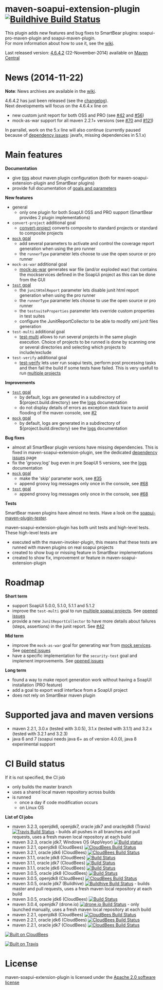 <!--
~ Copyright 2012-2014 Thomas Bouffard (redfish4ktc)
~
~ Licensed under the Apache License, Version 2.0 (the "License");
~ you may not use this file except in compliance with the License.
~ You may obtain a copy of the License at
~
~   http://www.apache.org/licenses/LICENSE-2.0
~
~ Unless required by applicable law or agreed to in writing,
~ software distributed under the License is distributed on an
~ "AS IS" BASIS, WITHOUT WARRANTIES OR CONDITIONS OF ANY
~ KIND, either express or implied.  See the License for the
~ specific language governing permissions and limitations
~ under the License.
-->

maven-soapui-extension-plugin [![Buildhive Build Status](https://buildhive.cloudbees.com/job/redfish4ktc/job/maven-soapui-extension-plugin/badge/icon)](https://buildhive.cloudbees.com/job/redfish4ktc/job/maven-soapui-extension-plugin/)
============

This plugin adds new features and bug fixes to SmartBear plugins: soapui-pro-maven-plugin and soapui-maven-plugin.  
For more information about how to use it, see the [wiki](https://github.com/redfish4ktc/maven-soapui-extension-plugin/wiki).

Last released version: [4.6.4.2](https://github.com/redfish4ktc/maven-soapui-extension-plugin/wiki#changelog) (22-November-2014) available on [Maven Central](http://search.maven.org/#search|gav|1|g%3A%22com.github.redfish4ktc.soapui%22%20AND%20a%3A%22maven-soapui-extension-plugin%22)



News (2014-11-22)
============

**Note**: News archives are available in the [wiki](https://github.com/redfish4ktc/maven-soapui-extension-plugin/wiki#news-archives).

4.6.4.2 has just been released (see the [changelog](https://github.com/redfish4ktc/maven-soapui-extension-plugin/wiki#4642-22-november-2014)).  
Next developments will focus on the 4.6.4.x line on

* new custom junit report for both OSS and PRO (see [#42](https://github.com/redfish4ktc/maven-soapui-extension-plugin/issues/42) and [#56](https://github.com/redfish4ktc/maven-soapui-extension-plugin/issues/56))
* mock-as-war support for all maven 2.2.1+ versions (see [#70](https://github.com/redfish4ktc/maven-soapui-extension-plugin/issues/70) and [#121](https://github.com/redfish4ktc/maven-soapui-extension-plugin/issues/121)) 

In parrallel, work on the 5.x line will also continue (currently paused because of [dependency issues](https://github.com/redfish4ktc/maven-soapui-extension-plugin/wiki/DependencyIssues): javafx, missing dependencies in 5.1.x)




Main features
============

**Documentation**

  * give [tips](https://github.com/redfish4ktc/maven-soapui-extension-plugin/wiki/Tips) about maven plugin configuration (both for maven-soapui-extension-plugin and SmartBear plugins)
  * provide full documentation of [goals and parameters](https://github.com/redfish4ktc/maven-soapui-extension-plugin/wiki/Goals)


**New features**

  * general
    * only one plugin for both SoapUI OSS and PRO support (SmartBear provides 2 plugin implementations)
  * `convert-project` additional goal
    * [convert-project](https://github.com/redfish4ktc/maven-soapui-extension-plugin/wiki/Goals#convert-project) converts composite to standard projects or standard to composite projects
  * [`mock` goal](https://github.com/redfish4ktc/maven-soapui-extension-plugin/wiki/Goals#mock-additional-parameters)
    * add several parameters to activate and control the coverage report generation when using the pro runner
    * the `runnerType` parameter lets choose to use the open source or pro runner
  * `mock-as-war` additional goal
    * [mock-as-war](https://github.com/redfish4ktc/maven-soapui-extension-plugin/wiki/MockAsWarGoal) generates war file (and/or exploded war) that contains the mockservices defined in the SoapUi project as this can be done from the GUI
  * [`test` goal](https://github.com/redfish4ktc/maven-soapui-extension-plugin/wiki/Goals#test-additional-parameters)
    * the `junitHtmlReport` parameter lets disable junit html report generation when using the pro runner
    * the `runnerType` parameter lets choose to use the open source or pro runner 
    * the `testsuiteProperties` parameter lets override custom properties in test suites
    * configure the JunitReportCollector to be able to modify xml junit files generation
  * `test-multi` additional goal
    * [test-multi](https://github.com/redfish4ktc/maven-soapui-extension-plugin/wiki/TestGoalMultipleProjects) allows to run several projects in the same plugin execution. Choice of projects to be runned is done by scanning one or several directories and selecting which projects to include/exclude 
  * `test-verify` additional goal
    * [test-verify](https://github.com/redfish4ktc/maven-soapui-extension-plugin/wiki/Goals#test-verify) lets user run soapui tests, perform post processing tasks and then fail the build if some tests have failed. This is very usefull to run [multiple projects](https://github.com/redfish4ktc/maven-soapui-extension-plugin/wiki/TestGoalMultipleProjects)


**Improvements**

  * [`test` goal](https://github.com/redfish4ktc/maven-soapui-extension-plugin/wiki/Goals#test)
    * by default, logs are generated in a subdirectory of ${project.build.directory} see the [logs](https://github.com/redfish4ktc/maven-soapui-extension-plugin/wiki/Tips#log-configuration) documentation
    * do not display details of errors as exception stack trace to avoid flooding of the maven console, see [#2](https://github.com/redfish4ktc/maven-soapui-extension-plugin/issues/2)
  * [`mock` goal](https://github.com/redfish4ktc/maven-soapui-extension-plugin/wiki/Goals#mock)
    * by default, logs are generated in a subdirectory of ${project.build.directory} see the [logs](https://github.com/redfish4ktc/maven-soapui-extension-plugin/wiki/Tips#log-configuration) documentation


**Bug fixes**

  * almost all SmartBear plugin versions have missing dependencies. This is fixed in maven-soapui-extension-plugin, see the dedicated [dependency issues](https://github.com/redfish4ktc/maven-soapui-extension-plugin/wiki/DependencyIssues) page
  * fix the 'groovy.log' bug even in pre SoapUI 5 versions, see the [logs](https://github.com/redfish4ktc/maven-soapui-extension-plugin/wiki/Tips#log-configuration) documentation
  * [`mock` goal](https://github.com/redfish4ktc/maven-soapui-extension-plugin/wiki/Goals#mock)
    * make the 'skip' parameter work, see [#35](https://github.com/redfish4ktc/maven-soapui-extension-plugin/issues/35)
    * append groovy log messages only once in the console, see [#68](https://github.com/redfish4ktc/maven-soapui-extension-plugin/issues/68)
  * [`test` goal](https://github.com/redfish4ktc/maven-soapui-extension-plugin/wiki/Goals#test)
    * append groovy log messages only once in the console, see [#68](https://github.com/redfish4ktc/maven-soapui-extension-plugin/issues/68) 

**Tests**

SmartBear maven plugins have almost no tests. Have a look on the [soapui-maven-plugin-tester](https://github.com/SmartBear/soapui/tree/master/soapui-maven-plugin-tester).

maven-soapui-extension-plugin has both unit tests and high-level tests. These high-level tests are

  * executed with the maven-invoker-plugin, this means that these tests are runned with maven plugins on real soapui projects
  * created to show bug or missing feature in SmartBear implementations
  * created to show fix, improvement or feature in maven-soapui-extension-plugin



Roadmap
============

**Short term**

* support SoapUI 5.0.0, 5.1.0, 5.1.1 and 5.1.2
* improve the ```test-multi``` goal to run [multiple soapui projects](https://github.com/redfish4ktc/maven-soapui-extension-plugin/wiki/TestGoalMultipleProjects). See [opened issues](https://github.com/redfish4ktc/maven-soapui-extension-plugin/issues?labels=goal%3A%3Atest-multi&page=1&state=open)
* provide a new `JunitReportCollector` to have more details about failures (steps, assertions) in the junit report. See [#42](https://github.com/redfish4ktc/maven-soapui-extension-plugin/issues/42)


**Mid term**

* improve the ```mock-as-war``` goal for generating war from [mock services](https://github.com/redfish4ktc/maven-soapui-extension-plugin/wiki/MockAsWarGoal). See [opened issues](https://github.com/redfish4ktc/maven-soapui-extension-plugin/issues?labels=goal%3A%3Amock-as-war&milestone=&page=1&state=open)
* have a specific implementation for the ```security-test``` goal and implement improvements. See [opened issues](https://github.com/redfish4ktc/maven-soapui-extension-plugin/issues?labels=goal%3A%3Asecurity-test&milestone=&page=1&state=open)

**Long term**

* found a way to make report generation work without having a SoapUI installation (PRO feature)
* add a goal to export wsdl interface from a SoapUI project
* does not rely on SmartBear maven plugin



Supported java and maven versions
============
  * maven 2.2.1, 3.0.x (tested with 3.0.5), 3.1.x (tested with 3.1.1) and 3.2.x (tested with 3.2.1 and 3.2.3)
  * java 6 and 7 (soapui needs java 6+ as of version 4.0.0), java 8 experimental support


  
CI Build status
============

If it is not specified, the CI job

* only builds the master branch
* uses a shared local maven repository across builds
* is runned
  * once a day if code modification occurs
  * on Linux OS 


**List of CI jobs**

* maven 3.2.3, openjdk6, openjdk7, oracle jdk7 and oraclejdk8 (Travis) [![Travis Build Status](https://secure.travis-ci.org/redfish4ktc/maven-soapui-extension-plugin.png?branch=master)](https://travis-ci.org/redfish4ktc/maven-soapui-extension-plugin) - builds all pushes in all branches and pull requests, uses a fresh maven local repository at each build
* maven 3.2.3, oracle jdk7, Windows OS (AppVeyor) [![Build status](https://ci.appveyor.com/api/projects/status/l2xyyxcy5ixt7fn9?svg=true)](https://ci.appveyor.com/project/redfish4ktc/maven-soapui-extension-plugin)
* maven 3.2.1, openjdk8 (CloudBees) [![CloudBees Build Status](https://redfish4ktc-oss.ci.cloudbees.com/job/maven-soapui-extension-plugin_maven-3.2.1_openjdk8/badge/icon)](https://redfish4ktc-oss.ci.cloudbees.com/job/maven-soapui-extension-plugin_maven-3.2.1_openjdk8/)
* maven 3.2.1, oracle jdk6 (CloudBees) [![CloudBees Build Status](https://redfish4ktc-oss.ci.cloudbees.com/job/maven-soapui-extension-plugin_maven-3.2.1_oracle_jdk6/badge/icon)](https://redfish4ktc-oss.ci.cloudbees.com/job/maven-soapui-extension-plugin_maven-3.2.1_oracle_jdk6/)
* maven 3.1.1, oracle jdk8 (CloudBees) [![Build Status](https://redfish4ktc-oss.ci.cloudbees.com/buildStatus/icon?job=maven-soapui-extension-plugin_maven-3.1.1_oracle_jdk8)](https://redfish4ktc-oss.ci.cloudbees.com/job/maven-soapui-extension-plugin_maven-3.1.1_oracle_jdk8/)
* maven 3.1.1, oracle jdk7 (CloudBees) [![Build Status](https://redfish4ktc-oss.ci.cloudbees.com/buildStatus/icon?job=maven-soapui-extension-plugin_maven-3.1.1_oracle_jdk7)](https://redfish4ktc-oss.ci.cloudbees.com/job/maven-soapui-extension-plugin_maven-3.1.1_oracle_jdk7/)
* maven 3.1.1, oracle jdk6 (CloudBees) [![Build Status](https://redfish4ktc-oss.ci.cloudbees.com/buildStatus/icon?job=maven-soapui-extension-plugin_maven-3.1.1_oracle_jdk6)](https://redfish4ktc-oss.ci.cloudbees.com/job/maven-soapui-extension-plugin_maven-3.1.1_oracle_jdk6/)
* maven 3.0.5, oracle jdk8 (CloudBees) [![Build Status](https://redfish4ktc-oss.ci.cloudbees.com/buildStatus/icon?job=maven-soapui-extension-plugin_maven-3.0.5_oracle_jdk8)](https://redfish4ktc-oss.ci.cloudbees.com/job/maven-soapui-extension-plugin_maven-3.0.5_oracle_jdk8/)
* maven 3.0.5, openjdk8 (CloudBees) [![CloudBees Build Status](https://redfish4ktc-oss.ci.cloudbees.com/job/maven-soapui-extension-plugin_maven-3.0.5_openjdk8/badge/icon)](https://redfish4ktc-oss.ci.cloudbees.com/job/maven-soapui-extension-plugin_maven-3.0.5_openjdk8/)
* maven 3.0.5, oracle jdk7 (Buildhive) [![Buildhive Build Status](https://buildhive.cloudbees.com/job/redfish4ktc/job/maven-soapui-extension-plugin/badge/icon)](https://buildhive.cloudbees.com/job/redfish4ktc/job/maven-soapui-extension-plugin/) - builds master and pull requests, uses a fresh maven local repository at each build
* maven 3.0.5, oracle jdk6 (CloudBees) [![Build Status](https://redfish4ktc-oss.ci.cloudbees.com/buildStatus/icon?job=maven-soapui-extension-plugin_maven-3.0.5_oracle_jdk6)](https://redfish4ktc-oss.ci.cloudbees.com/job/maven-soapui-extension-plugin_maven-3.0.5_oracle_jdk6/)
* maven 3.0.4, openjdk7 (drone.io) [![drone.io Build Status](https://drone.io/redfish4ktc/maven-soapui-extension-plugin/status.png)](https://drone.io/redfish4ktc/maven-soapui-extension-plugin/latest) - only launched  manually, uses a fresh maven local repository at each build
* maven 2.2.1, openjdk8 (CloudBees) [![CloudBees Build Status](https://redfish4ktc-oss.ci.cloudbees.com/job/maven-soapui-extension-plugin_maven-2.2.1_openjdk8/badge/icon)](https://redfish4ktc-oss.ci.cloudbees.com/job/maven-soapui-extension-plugin_maven-2.2.1_openjdk8/)
* maven 2.2.1, oracle jdk6 (CloudBees) [![CloudBees Build Status](https://redfish4ktc-oss.ci.cloudbees.com/job/maven-soapui-extension-plugin_maven-2.2.1_oracle_jdk6/badge/icon)](https://redfish4ktc-oss.ci.cloudbees.com/job/maven-soapui-extension-plugin_maven-2.2.1_oracle_jdk6/)
* maven 2.2.1, oracle jdk7 (CloudBees) [![CloudBees Build Status](https://redfish4ktc-oss.ci.cloudbees.com/job/maven-soapui-extension-plugin_maven-2.2.1_oracle_jdk7/badge/icon)](https://redfish4ktc-oss.ci.cloudbees.com/job/maven-soapui-extension-plugin_maven-2.2.1_oracle_jdk7/)


[![Built on CloudBees](http://www.cloudbees.com/sites/default/files/Button-Built-on-CB-1.png)](http://www.cloudbees.com/dev.cb)

[![Built on Travis](http://about.travis-ci.org/images/travis-mascot-200px.png)](https://travis-ci.org/)

<!--
http://about.travis-ci.org/images/travisci-small.png
-->

License
============

maven-soapui-extension-plugin is licensed under the [Apache 2.0 software license](http://www.apache.org/licenses/LICENSE-2.0.html)
